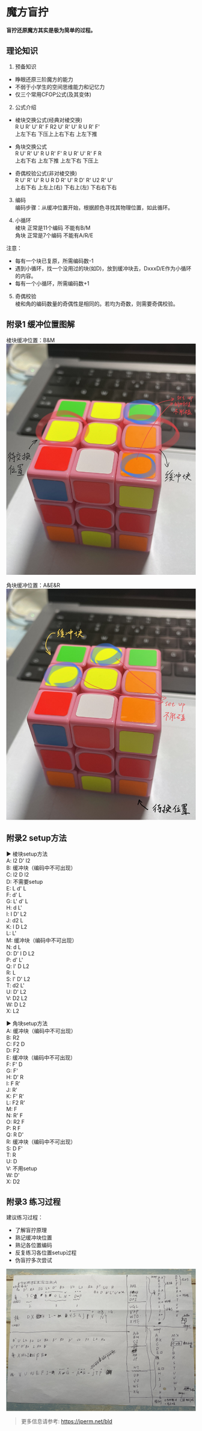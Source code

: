 # 魔方盲拧
**盲拧还原魔方其实是极为简单的过程。**

## 理论知识
1. 预备知识  
- 睁眼还原三阶魔方的能力  
- 不弱于小学生的空间思维能力和记忆力  
- 仅三个常用CFOP公式(及其变体)  

2. 公式介绍  
- 棱块交换公式(经典对棱交换)  
R U R' U' R' F R2 U' R' U' R U R' F'  
上左下右 下压上上右下右 上左下推
 
- 角块交换公式  
R U' R' U' R U R' F' R U R' U' R' F R  
上右下右 上左下推 上左下右 下压上

- 奇偶校验公式(非对棱交换)  
R U' R' U' R U R D R' U' R D' R' U2 R' U'  
上右下右 上左上(右) 下右上(左) 下右右下右


3. 编码  
编码步骤：从缓冲位置开始，根据颜色寻找其物理位置，如此循环。

4. 小循环  
棱块 正常是11个编码 不能有B/M  
角块 正常是7个编码 不能有A/R/E  

注意：
- 每有一个块已复原，所需编码数-1  
- 遇到小循环，找一个没用过的块(如D)，放到缓冲块去，DxxxD/E作为小循环的内容。  
- 每有一个小循环，所需编码数+1  

5. 奇偶校验  
棱和角的编码数量的奇偶性是相同的。若均为奇数，则需要奇偶校验。

## 附录1 缓冲位置图解

棱块缓冲位置：B&M  
![img](1.jpeg ':size=40%')
<!-- <img src="1.jpeg" style="zoom:50%"> -->

角块缓冲位置：A&E&R  
![img](2.jpeg ':size=40%')
<!-- <img src="./2.jpeg"  style="zoom: 33%;" /> -->




## 附录2 setup方法

► 棱块setup方法  
A: l2 D' l2  
B: 缓冲块（编码中不可出现）  
C: l2 D l2  
D: 不需要setup  
E: L d' L  
F: d' L  
G: L' d' L  
H: d L'  
I: l D' L2  
J: d2 L  
K: l D L2  
L: L'  
M: 缓冲块（编码中不可出现）  
N: d L  
O: D' l D L2  
P: d' L'  
Q: l' D L2  
R: L  
S: l' D' L2  
T: d2 L'  
U: D' L2  
V: D2 L2  
W: D L2  
X: L2  

► 角块setup方法  
A: 缓冲块（编码中不可出现）  
B: R2  
C: F2 D  
D: F2  
E: 缓冲块（编码中不可出现）  
F: F' D  
G: F'  
H: D' R  
I: F R'  
J: R'   
K: F' R'  
L: F2 R'  
M: F  
N: R' F  
O: R2 F  
P: R F  
Q: R D'  
R: 缓冲块（编码中不可出现）  
S: D F'  
T: R  
U: D  
V: 不用setup   
W: D'  
X: D2  

## 附录3 练习过程  

建议练习过程：
- 了解盲拧原理
- 熟记缓冲块位置
- 熟记各位置编码
- 反复练习各位置setup过程
- 伪盲拧多次尝试

![img](3心路历程.jpeg ':size=60%')


> 更多信息请参考: https://jperm.net/bld